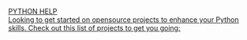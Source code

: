 <u>PYTHON HELP<u><br>
Looking to get started on opensource projects to enhance your Python skills. Check out this list of projects to get you going:
